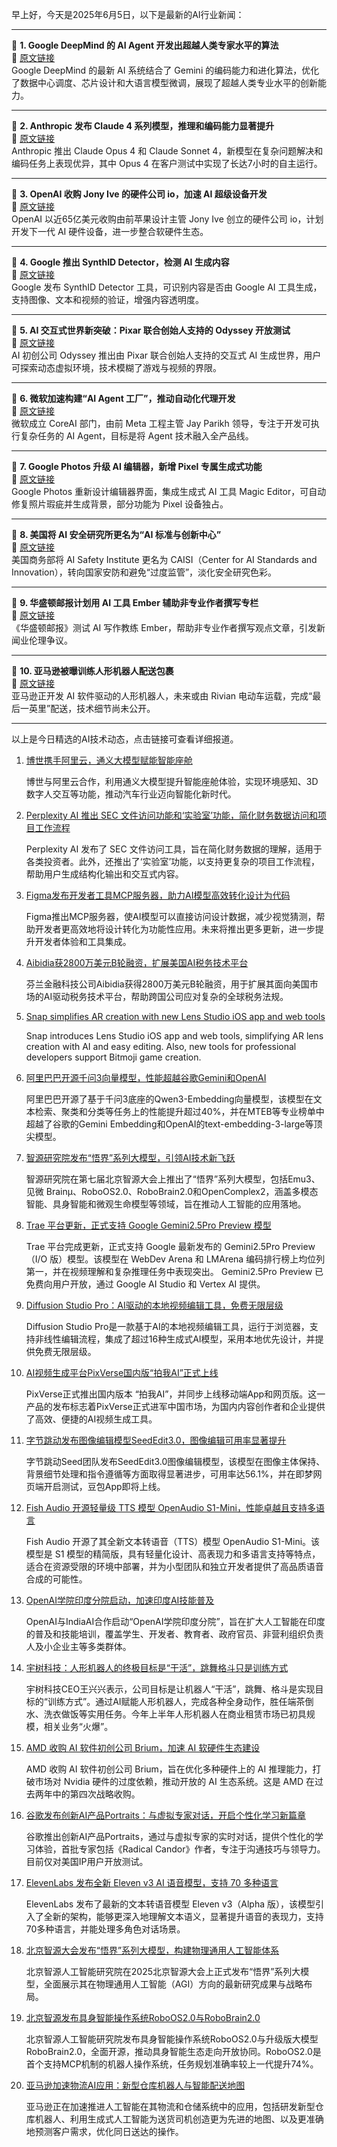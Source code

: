 早上好，今天是2025年6月5日，以下是最新的AI行业新闻：

---

📌 **1. Google DeepMind 的 AI Agent 开发出超越人类专家水平的算法**  
🔗 [原文链接](https://www.wired.com/story/google-deepminds-ai-agent-dreams-up-algorithms-beyond-human-expertise/)  
Google DeepMind 的最新 AI 系统结合了 Gemini 的编码能力和进化算法，优化了数据中心调度、芯片设计和大语言模型微调，展现了超越人类专业水平的创新能力。

---

📌 **2. Anthropic 发布 Claude 4 系列模型，推理和编码能力显著提升**  
🔗 [原文链接](https://www.theverge.com/news/672705/anthropic-claude-4-ai-ous-sonnet-availability)  
Anthropic 推出 Claude Opus 4 和 Claude Sonnet 4，新模型在复杂问题解决和编码任务上表现优异，其中 Opus 4 在客户测试中实现了长达7小时的自主运行。

---

📌 **3. OpenAI 收购 Jony Ive 的硬件公司 io，加速 AI 超级设备开发**  
🔗 [原文链接](https://www.theverge.com/news/671838/openai-jony-ive-ai-hardware-apple)  
OpenAI 以近65亿美元收购由前苹果设计主管 Jony Ive 创立的硬件公司 io，计划开发下一代 AI 硬件设备，进一步整合软硬件生态。

---

📌 **4. Google 推出 SynthID Detector，检测 AI 生成内容**  
🔗 [原文链接](https://www.theverge.com/news/672013/google-synthid-detector-ai-generated-content-watermark-i-o-2025)  
Google 发布 SynthID Detector 工具，可识别内容是否由 Google AI 工具生成，支持图像、文本和视频的验证，增强内容透明度。

---

📌 **5. AI 交互式世界新突破：Pixar 联合创始人支持的 Odyssey 开放测试**  
🔗 [原文链接](https://www.theverge.com/ai-artificial-intelligence/675395/odyssey-ai-generated-interactive-video-holodeck)  
AI 初创公司 Odyssey 推出由 Pixar 联合创始人支持的交互式 AI 生成世界，用户可探索动态虚拟环境，技术模糊了游戏与视频的界限。

---

📌 **6. 微软加速构建“AI Agent 工厂”，推动自动化代理开发**  
🔗 [原文链接](https://www.theverge.com/notepad-microsoft-newsletter/672598/microsoft-ai-agent-factory-jay-parikh-interview)  
微软成立 CoreAI 部门，由前 Meta 工程主管 Jay Parikh 领导，专注于开发可执行复杂任务的 AI Agent，目标是将 Agent 技术融入全产品线。

---

📌 **7. Google Photos 升级 AI 编辑器，新增 Pixel 专属生成式功能**  
🔗 [原文链接](https://www.theverge.com/news/675469/google-photos-editor-ai-tool-suggestions-update)  
Google Photos 重新设计编辑器界面，集成生成式 AI 工具 Magic Editor，可自动修复照片瑕疵并生成背景，部分功能为 Pixel 设备独占。

---

📌 **8. 美国将 AI 安全研究所更名为“AI 标准与创新中心”**  
🔗 [原文链接](https://www.theverge.com/ai-artificial-intelligence/679852/trump-ai-safety-institute-name-mission-change)  
美国商务部将 AI Safety Institute 更名为 CAISI（Center for AI Standards and Innovation），转向国家安防和避免“过度监管”，淡化安全研究色彩。

---

📌 **9. 华盛顿邮报计划用 AI 工具 Ember 辅助非专业作者撰写专栏**  
🔗 [原文链接](https://www.theverge.com/news/679332/washington-post-opinion-pieces-ai-tool-ember)  
《华盛顿邮报》测试 AI 写作教练 Ember，帮助非专业作者撰写观点文章，引发新闻业伦理争议。

---

📌 **10. 亚马逊被曝训练人形机器人配送包裹**  
🔗 [原文链接](https://www.theverge.com/news/680258/amazon-training-package-delivery-humanoid-robots)  
亚马逊正开发 AI 软件驱动的人形机器人，未来或由 Rivian 电动车运载，完成“最后一英里”配送，技术细节尚未公开。

---

以上是今日精选的AI技术动态，点击链接可查看详细报道。

1. [博世携手阿里云，通义大模型赋能智能座舱]()

    博世与阿里云合作，利用通义大模型提升智能座舱体验，实现环境感知、3D数字人交互等功能，推动汽车行业迈向智能化新时代。


2. [Perplexity AI 推出 SEC 文件访问功能和‘实验室’功能，简化财务数据访问和项目工作流程](https://example.com/perplexity-ai-sec-lab)

    Perplexity AI 发布了 SEC 文件访问工具，旨在简化财务数据的理解，适用于各类投资者。此外，还推出了‘实验室’功能，以支持更复杂的项目工作流程，帮助用户生成结构化输出和交互式内容。


3. [Figma发布开发者工具MCP服务器，助力AI模型高效转化设计为代码](https://www.chinaz.com/2025/0606/1632944.shtml)

    Figma推出MCP服务器，使AI模型可以直接访问设计数据，减少视觉猜测，帮助开发者更高效地将设计转化为功能性应用。未来将推出更多更新，进一步提升开发者体验和工具集成。


4. [Aibidia获2800万美元B轮融资，扩展美国AI税务技术平台](https://example.com/aibidia-series-b)

    芬兰金融科技公司Aibidia获得2800万美元B轮融资，用于扩展其面向美国市场的AI驱动税务技术平台，帮助跨国公司应对复杂的全球税务法规。


5. [Snap simplifies AR creation with new Lens Studio iOS app and web tools](https://upload.chinaz.com/2025/0606/6388482341003161599549779.png)

    Snap introduces Lens Studio iOS app and web tools, simplifying AR lens creation with AI and easy editing. Also, new tools for professional developers support Bitmoji game creation.


6. [阿里巴巴开源千问3向量模型，性能超越谷歌Gemini和OpenAI](https://www.chinaz.com/2024/0607/1606824.shtml)

    阿里巴巴开源了基于千问3底座的Qwen3-Embedding向量模型，该模型在文本检索、聚类和分类等任务上的性能提升超过40%，并在MTEB等专业榜单中超越了谷歌的Gemini Embedding和OpenAI的text-embedding-3-large等顶尖模型。


7. [智源研究院发布“悟界”系列大模型，引领AI技术新飞跃](https://www.chinaz.com/2024/0101/1582048.shtml)

    智源研究院在第七届北京智源大会上推出了“悟界”系列大模型，包括Emu3、见微 Brainμ、RoboOS2.0、RoboBrain2.0和OpenComplex2，涵盖多模态智能、具身智能和微观生命模型等领域，旨在推动人工智能的应用落地。


8. [Trae 平台更新，正式支持 Google Gemini2.5Pro Preview 模型](https://upload.chinaz.com/2025/0606/6388481749990229697161576.png)

    Trae 平台完成更新，正式支持 Google 最新发布的 Gemini2.5Pro Preview（I/O 版）模型。该模型在 WebDev Arena 和 LMArena 编码排行榜上均位列第一，并在视频理解和复杂推理任务中表现突出。 Gemini2.5Pro Preview 已免费向用户开放，通过 Google AI Studio 和 Vertex AI 提供。


9. [Diffusion Studio Pro：AI驱动的本地视频编辑工具，免费无限层级]()

    Diffusion Studio Pro是一款基于AI的本地视频编辑工具，运行于浏览器，支持非线性编辑流程，集成了超过16种生成式AI模型，采用本地优先设计，并提供免费无限层级。


10. [AI视频生成平台PixVerse国内版“拍我AI”正式上线](https://pai.video)

    PixVerse正式推出国内版本 “拍我AI”，并同步上线移动端App和网页版。这一产品的发布标志着PixVerse正式进军中国市场，为国内内容创作者和企业提供了高效、便捷的AI视频生成工具。


11. [字节跳动发布图像编辑模型SeedEdit3.0，图像编辑可用率显著提升](https://seed.bytedance.com/seededit)

    字节跳动Seed团队发布SeedEdit3.0图像编辑模型，该模型在图像主体保持、背景细节处理和指令遵循等方面取得显著进步，可用率达56.1%，并在即梦网页端开启测试，豆包App即将上线。


12. [Fish Audio 开源轻量级 TTS 模型 OpenAudio S1-Mini，性能卓越且支持多语言](https://huggingface.co/fishaudio/openaudio-s1-mini)

    Fish Audio 开源了其全新文本转语音（TTS）模型 OpenAudio S1-Mini。该模型是 S1 模型的精简版，具有轻量化设计、高表现力和多语言支持等特点，适合在资源受限的环境中部署，并为小型团队和独立开发者提供了高品质语音合成的可能性。


13. [OpenAI学院印度分院启动，加速印度AI技能普及](https://www.chinaz.com/2024/0511/1613047.shtml)

    OpenAI与IndiaAI合作启动“OpenAI学院印度分院”，旨在扩大人工智能在印度的普及和技能培训，覆盖学生、开发者、教育者、政府官员、非营利组织负责人及小企业主等多类群体。


14. [宇树科技：人形机器人的终极目标是“干活”，跳舞格斗只是训练方式](https://www.chinaz.com/2024/0620/1621141.shtml)

    宇树科技CEO王兴兴表示，公司目标是让机器人“干活”，跳舞、格斗是实现目标的“训练方式”。通过AI赋能人形机器人，完成各种全身动作，胜任端茶倒水、洗衣做饭等实用任务。今年上半年人形机器人在商业租赁市场已初具规模，相关业务“火爆”。


15. [AMD 收购 AI 软件初创公司 Brium，加速 AI 软硬件生态建设](https://www.chinaz.com/news/2024/0808/1644156.shtml)

    AMD 收购 AI 软件初创公司 Brium，旨在优化多种硬件上的 AI 推理能力，打破市场对 Nvidia 硬件的过度依赖，推动开放的 AI 生态系统。这是 AMD 在过去两年中的第四次战略收购。


16. [谷歌发布创新AI产品Portraits：与虚拟专家对话，开启个性化学习新篇章](https://www.chinaz.com/2025/0606/newsxxxxx.shtml)

    谷歌推出创新AI产品Portraits，通过与虚拟专家的实时对话，提供个性化的学习体验，首批专家包括《Radical Candor》作者，专注于沟通技巧与领导力。目前仅对美国IP用户开放测试。


17. [ElevenLabs 发布全新 Eleven v3 AI 语音模型，支持 70 多种语言](https://www.chinaz.com/2025/0606/6388480671371048644085311.shtml)

    ElevenLabs 发布了最新的文本转语音模型 Eleven v3（Alpha 版），该模型引入了全新的架构，能够更深入地理解文本语义，显著提升语音的表现力，支持70多种语言，并能处理多角色对话场景。


18. [北京智源大会发布“悟界”系列大模型，构建物理通用人工智能体系](https://pic.chinaz.com/picmap/202305091556155027_7.jpg)

    北京智源人工智能研究院在2025北京智源大会上正式发布“悟界”系列大模型，全面展示其在物理通用人工智能（AGI）方向的最新研究成果与战略布局。


19. [北京智源发布具身智能操作系统RoboOS2.0与RoboBrain2.0](https://pic.chinaz.com/picmap/202505151548301555_1.jpg)

    北京智源人工智能研究院发布具身智能操作系统RoboOS2.0与升级版大模型RoboBrain2.0，全面开源，推动具身智能生态走向开放协同。RoboOS2.0是首个支持MCP机制的机器人操作系统，任务规划准确率较上一代提升74%。


20. [亚马逊加速物流AI应用：新型仓库机器人与智能配送地图](https://www.chinaz.com/2024/0126/1590848.shtml)

    亚马逊正在加速推进人工智能在其物流和仓储系统中的应用，包括研发新型仓库机器人、利用生成式人工智能为送货司机创造更为先进的地图、以及更准确地预测客户需求，优化同日送达的操作。


